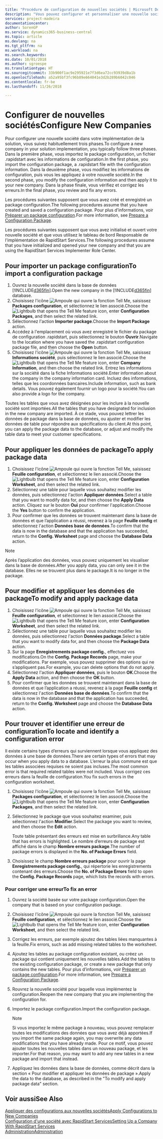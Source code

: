 ```yaml
---
title: "Procédure de configuration de nouvelles sociétés | Microsoft Docs"
description: "Vous pouvez configurer et personnaliser une nouvelle société que vous avez créée. Pour détailler votre implémentation, vous procédez en trois phases pour terminer votre configuration."
services: project-madeira
documentationcenter: 
author: SorenGP
ms.service: dynamics365-business-central
ms.topic: article
ms.devlang: na
ms.tgt_pltfrm: na
ms.workload: na
ms.search.keywords: 
ms.date: 10/01/2018
ms.author: sgroespe
ms.translationtype: HT
ms.sourcegitcommit: 33b900f1ac9e295921e7f3d6ea72cc93939d8a1b
ms.openlocfilehash: a52a95bf3fc96b89e664041e3d2b289b6042c046
ms.contentlocale: fr-be
ms.lasthandoff: 11/26/2018

---
```

# <a name="configure-new-companies"></a><span data-ttu-id="a3819-104">Configurer de nouvelles sociétés</span><span class="sxs-lookup"><span data-stu-id="a3819-104">Configure New Companies</span></span>
<span data-ttu-id="a3819-105">Pour configurer une nouvelle société dans votre implémentation de la solution, vous suivez habituellement trois phases.</span><span class="sxs-lookup"><span data-stu-id="a3819-105">To configure a new company in your solution implementation, you typically follow three phases.</span></span> <span data-ttu-id="a3819-106">Dans la première phase, vous importez le package configuration, un fichier .rapidstart avec les informations de configuration.</span><span class="sxs-lookup"><span data-stu-id="a3819-106">In the first phase, you import the configuration package, a .rapidstart file with the configuration information.</span></span> <span data-ttu-id="a3819-107">Dans la deuxième phase, vous modifiez les informations de configuration, puis vous les appliquez à votre nouvelle société.</span><span class="sxs-lookup"><span data-stu-id="a3819-107">In the second phase, you modify the configuration information and then apply it to your new company.</span></span> <span data-ttu-id="a3819-108">Dans la phase finale, vous vérifiez et corrigez les erreurs.</span><span class="sxs-lookup"><span data-stu-id="a3819-108">In the final phase, you review and fix any errors.</span></span>  

<span data-ttu-id="a3819-109">Les procédures suivantes supposent que vous avez créé et enregistré un package configuration.</span><span class="sxs-lookup"><span data-stu-id="a3819-109">The following procedures assume that you have created and saved a configuration package.</span></span> <span data-ttu-id="a3819-110">Pour plus d’informations, voir [Préparer un package configuration](admin-how-to-prepare-a-configuration-package.md).</span><span class="sxs-lookup"><span data-stu-id="a3819-110">For more information, see [Prepare a Configuration Package](admin-how-to-prepare-a-configuration-package.md).</span></span>  

<span data-ttu-id="a3819-111">Les procédures suivantes supposent que vous avez initialisé et ouvert votre nouvelle société et que vous utilisez le tableau de bord Responsable de l'implémentation de RapidStart Services.</span><span class="sxs-lookup"><span data-stu-id="a3819-111">The following procedures assume that you have initialized and opened your new company and that you are using the RapidStart Services Implementer Role Center.</span></span>

## <a name="to-import-a-configuration-package"></a><span data-ttu-id="a3819-112">Pour importer un package configuration</span><span class="sxs-lookup"><span data-stu-id="a3819-112">To import a configuration package</span></span>  
1. <span data-ttu-id="a3819-113">Ouvrez la nouvelle société dans la base de données [!INCLUDE[d365fin](includes/d365fin_md.md)].</span><span class="sxs-lookup"><span data-stu-id="a3819-113">Open the new company in the [!INCLUDE[d365fin](includes/d365fin_md.md)] database.</span></span>  
2. <span data-ttu-id="a3819-114">Choisissez l'icône ![Ampoule qui ouvre la fonction Tell Me](media/ui-search/search_small.png "Dites-moi ce que vous voulez faire"), saisissez **Packages configuration**, et sélectionnez le lien associé.</span><span class="sxs-lookup"><span data-stu-id="a3819-114">Choose the ![Lightbulb that opens the Tell Me feature](media/ui-search/search_small.png "Tell me what you want to do") icon, enter **Configuration Packages**, and then select the related link.</span></span>  
3. <span data-ttu-id="a3819-115">Sélectionnez l'action **Importer package**.</span><span class="sxs-lookup"><span data-stu-id="a3819-115">Choose the **Import Package** action.</span></span>  
4. <span data-ttu-id="a3819-116">Accédez à l'emplacement où vous avez enregistré le fichier du package de configuration .rapidstart, puis sélectionnez le bouton **Ouvrir**.</span><span class="sxs-lookup"><span data-stu-id="a3819-116">Navigate to the location where you have saved the .rapidstart configuration package file, and then choose the **Open** button.</span></span>  
5. <span data-ttu-id="a3819-117">Choisissez l'icône ![Ampoule qui ouvre la fonction Tell Me](media/ui-search/search_small.png "Dites-moi ce que vous voulez faire"), saisissez **Informations société**, puis sélectionnez le lien associé.</span><span class="sxs-lookup"><span data-stu-id="a3819-117">Choose the ![Lightbulb that opens the Tell Me feature](media/ui-search/search_small.png "Tell me what you want to do") icon, enter **Company Information**, and then choose the related link.</span></span> <span data-ttu-id="a3819-118">Entrez les informations sur la société dans la fiche Informations société.</span><span class="sxs-lookup"><span data-stu-id="a3819-118">Enter information about the company in the company information card.</span></span> <span data-ttu-id="a3819-119">Incluez des informations, telles que les coordonnées bancaires.</span><span class="sxs-lookup"><span data-stu-id="a3819-119">Include information, such as bank details.</span></span> <span data-ttu-id="a3819-120">Vous pouvez également fournir un logo pour la société.</span><span class="sxs-lookup"><span data-stu-id="a3819-120">You can also provide a logo for the company.</span></span>  

<span data-ttu-id="a3819-121">Toutes les tables que vous avez désignées pour les inclure à la nouvelle société sont importées.</span><span class="sxs-lookup"><span data-stu-id="a3819-121">All the tables that you have designated for inclusion in the new company are imported.</span></span> <span data-ttu-id="a3819-122">À ce stade, vous pouvez lettrer les données de package dans la base de données, ou ajuster et modifier les données de table pour répondre aux spécifications du client.</span><span class="sxs-lookup"><span data-stu-id="a3819-122">At this point, you can apply the package data to the database, or adjust and modify the table data to meet your customer specifications.</span></span>  

## <a name="to-apply-package-data"></a><span data-ttu-id="a3819-123">Pour appliquer les données de package</span><span class="sxs-lookup"><span data-stu-id="a3819-123">To apply package data</span></span>  
1. <span data-ttu-id="a3819-124">Choisissez l'icône ![Ampoule qui ouvre la fonction Tell Me](media/ui-search/search_small.png "Dites-moi ce que vous voulez faire"), saisissez **Feuille configuration**, et sélectionnez le lien associé.</span><span class="sxs-lookup"><span data-stu-id="a3819-124">Choose the ![Lightbulb that opens the Tell Me feature](media/ui-search/search_small.png "Tell me what you want to do") icon, enter **Configuration Worksheet**, and then select the related link.</span></span>  
2. <span data-ttu-id="a3819-125">Sélectionnez une table pour laquelle vous souhaitez modifier les données, puis sélectionnez l'action **Appliquer données**.</span><span class="sxs-lookup"><span data-stu-id="a3819-125">Select a table that you want to modify data for, and then choose the **Apply Data** action.</span></span> <span data-ttu-id="a3819-126">Cliquez sur le bouton **Oui** pour confirmer l'application.</span><span class="sxs-lookup"><span data-stu-id="a3819-126">Choose the **Yes** button to confirm the application.</span></span>
3. <span data-ttu-id="a3819-127">Pour confirmer que les données se trouvent maintenant dans la base de données et que l’application a réussi, revenez à la page **Feuille config** et sélectionnez l'action **Données base de données**.</span><span class="sxs-lookup"><span data-stu-id="a3819-127">To confirm that the data is now in the database and that the application has succeeded, return to the **Config. Worksheet** page and choose the **Database Data** action.</span></span>  

> [!NOTE]  
>  <span data-ttu-id="a3819-128">Après l’application des données, vous pouvez uniquement les visualiser dans la base de données.</span><span class="sxs-lookup"><span data-stu-id="a3819-128">After you apply data, you can only see it in the database.</span></span> <span data-ttu-id="a3819-129">Elles ne se trouvent plus dans le package.</span><span class="sxs-lookup"><span data-stu-id="a3819-129">It is no longer in the package.</span></span>  

## <a name="to-modify-and-apply-package-data"></a><span data-ttu-id="a3819-130">Pour modifier et appliquer les données de package</span><span class="sxs-lookup"><span data-stu-id="a3819-130">To modify and apply package data</span></span>  
1. <span data-ttu-id="a3819-131">Choisissez l'icône ![Ampoule qui ouvre la fonction Tell Me](media/ui-search/search_small.png "Dites-moi ce que vous voulez faire"), saisissez **Feuille configuration**, et sélectionnez le lien associé.</span><span class="sxs-lookup"><span data-stu-id="a3819-131">Choose the ![Lightbulb that opens the Tell Me feature](media/ui-search/search_small.png "Tell me what you want to do") icon, enter **Configuration Worksheet**, and then select the related link.</span></span>  
2. <span data-ttu-id="a3819-132">Sélectionnez une table pour laquelle vous souhaitez modifier les données, puis sélectionnez l'action **Données package**.</span><span class="sxs-lookup"><span data-stu-id="a3819-132">Select a table that you want to modify data for, and then choose the **Package Data** action.</span></span>  
3. <span data-ttu-id="a3819-133">Sur la page **Enregistrements package config.**, effectuez vos modifications.</span><span class="sxs-lookup"><span data-stu-id="a3819-133">On the **Config. Package Records** page, make your modifications.</span></span> <span data-ttu-id="a3819-134">Par exemple, vous pouvez supprimer des options qui ne s’appliquent pas.</span><span class="sxs-lookup"><span data-stu-id="a3819-134">For example, you can delete options that do not apply.</span></span>  
4. <span data-ttu-id="a3819-135">Sélectionnez l'action **Appliquer données**, puis le bouton **OK**.</span><span class="sxs-lookup"><span data-stu-id="a3819-135">Choose the **Apply Data** action, and then choose the **OK** button.</span></span>  
5. <span data-ttu-id="a3819-136">Pour confirmer que les données se trouvent maintenant dans la base de données et que l’application a réussi, revenez à la page **Feuille config** et sélectionnez l'action **Données base de données**.</span><span class="sxs-lookup"><span data-stu-id="a3819-136">To confirm that the data is now in the database and that the application has succeeded, return to the **Config. Worksheet** page and choose the **Database Data** action.</span></span>  

## <a name="to-locate-and-identify-a-configuration-error"></a><span data-ttu-id="a3819-137">Pour trouver et identifier une erreur de configuration</span><span class="sxs-lookup"><span data-stu-id="a3819-137">To locate and identify a configuration error</span></span>  
<span data-ttu-id="a3819-138">Il existe certains types d’erreurs qui surviennent lorsque vous appliquez des données à une base de données.</span><span class="sxs-lookup"><span data-stu-id="a3819-138">There are certain types of errors that may occur when you apply data to a database.</span></span> <span data-ttu-id="a3819-139">L’erreur la plus commune est que les tables associées requises ne soient pas incluses.</span><span class="sxs-lookup"><span data-stu-id="a3819-139">The most common error is that required related tables were not included.</span></span> <span data-ttu-id="a3819-140">Vous corrigez ces erreurs dans la feuille de configuration.</span><span class="sxs-lookup"><span data-stu-id="a3819-140">You fix such errors in the configuration worksheet.</span></span>

1. <span data-ttu-id="a3819-141">Choisissez l'icône ![Ampoule qui ouvre la fonction Tell Me](media/ui-search/search_small.png "Dites-moi ce que vous voulez faire"), saisissez **Packages configuration**, et sélectionnez le lien associé.</span><span class="sxs-lookup"><span data-stu-id="a3819-141">Choose the ![Lightbulb that opens the Tell Me feature](media/ui-search/search_small.png "Tell me what you want to do") icon, enter **Configuration Packages**, and then select the related link.</span></span>  
2. <span data-ttu-id="a3819-142">Sélectionnez le package que vous souhaitez examiner, puis sélectionnez l'action **Modifier**.</span><span class="sxs-lookup"><span data-stu-id="a3819-142">Select the package you want to review, and then choose the **Edit** action.</span></span>  

    <span data-ttu-id="a3819-143">Toute table présentant des erreurs est mise en surbrillance.</span><span class="sxs-lookup"><span data-stu-id="a3819-143">Any table that has errors is highlighted.</span></span> <span data-ttu-id="a3819-144">Le nombre d’erreurs de package est affiché dans le champ **Nombre erreurs package**.</span><span class="sxs-lookup"><span data-stu-id="a3819-144">The number of package errors is displayed in the **No. of Package Errors** field.</span></span>  

3. <span data-ttu-id="a3819-145">Choisissez le champ **Nombre erreurs package** pour ouvrir la page **Enregistrements package config.**, qui répertorie les enregistrements contenant des erreurs.</span><span class="sxs-lookup"><span data-stu-id="a3819-145">Choose the **No. of Package Errors** field to open the **Config. Package Records** page, which lists the records with errors.</span></span>  

### <a name="to-fix-an-error"></a><span data-ttu-id="a3819-146">Pour corriger une erreur</span><span class="sxs-lookup"><span data-stu-id="a3819-146">To fix an error</span></span>  
1. <span data-ttu-id="a3819-147">Ouvrez la société basée sur votre package configuration.</span><span class="sxs-lookup"><span data-stu-id="a3819-147">Open the company that is based on your configuration package.</span></span>  
2. <span data-ttu-id="a3819-148">Choisissez l'icône ![Ampoule qui ouvre la fonction Tell Me](media/ui-search/search_small.png "Dites-moi ce que vous voulez faire"), saisissez **Feuille configuration**, et sélectionnez le lien associé.</span><span class="sxs-lookup"><span data-stu-id="a3819-148">Choose the ![Lightbulb that opens the Tell Me feature](media/ui-search/search_small.png "Tell me what you want to do") icon, enter **Configuration Worksheet**, and then select the related link.</span></span>  
3. <span data-ttu-id="a3819-149">Corrigez les erreurs, par exemple ajoutez des tables liées manquantes à la feuille.</span><span class="sxs-lookup"><span data-stu-id="a3819-149">Fix errors, such as add missing related tables to the worksheet.</span></span>  
4. <span data-ttu-id="a3819-150">Ajoutez les tables au package configuration existant, ou créez un package qui contient uniquement les nouvelles tables.</span><span class="sxs-lookup"><span data-stu-id="a3819-150">Add the tables to the existing configuration package, or create a new package that only contains the new tables.</span></span> <span data-ttu-id="a3819-151">Pour plus d’informations, voir [Préparer un package configuration](admin-how-to-prepare-a-configuration-package.md).</span><span class="sxs-lookup"><span data-stu-id="a3819-151">For more information, see [Prepare a Configuration Package](admin-how-to-prepare-a-configuration-package.md).</span></span>  
5. <span data-ttu-id="a3819-152">Rouvrez la nouvelle société pour laquelle vous implémentez la configuration.</span><span class="sxs-lookup"><span data-stu-id="a3819-152">Reopen the new company that you are implementing the configuration for.</span></span>  
6. <span data-ttu-id="a3819-153">Importez le package configuration.</span><span class="sxs-lookup"><span data-stu-id="a3819-153">Import the configuration package.</span></span>  

    > [!NOTE]  
    >  <span data-ttu-id="a3819-154">Si vous importez le même package à nouveau, vous pouvez remplacer toutes les modifications des données que vous avez déjà apportées.</span><span class="sxs-lookup"><span data-stu-id="a3819-154">If you import the same package again, you may overwrite any data modifications that you have already made.</span></span> <span data-ttu-id="a3819-155">Pour ce motif, vous pouvez ajouter toutes les nouvelles tables dans un nouveau package, et les importer.</span><span class="sxs-lookup"><span data-stu-id="a3819-155">For that reason, you may want to add any new tables in a new package and import that instead.</span></span>  

7. <span data-ttu-id="a3819-156">Appliquez les données dans la base de données, comme décrit dans la section « Pour modifier et appliquer les données de package ».</span><span class="sxs-lookup"><span data-stu-id="a3819-156">Apply the data to the database, as described in the "To modify and apply package data" section.</span></span>

## <a name="see-also"></a><span data-ttu-id="a3819-157">Voir aussi</span><span class="sxs-lookup"><span data-stu-id="a3819-157">See Also</span></span>  
[<span data-ttu-id="a3819-158">Appliquer des configurations aux nouvelles sociétés</span><span class="sxs-lookup"><span data-stu-id="a3819-158">Apply Configurations to New Companies</span></span>](admin-apply-configuration-to-new-companies.md)  
[<span data-ttu-id="a3819-159">Configuration d'une société avec RapidStart Services</span><span class="sxs-lookup"><span data-stu-id="a3819-159">Setting Up a Company With RapidStart Services</span></span>](admin-set-up-a-company-with-rapidstart.md)  
[<span data-ttu-id="a3819-160">Administration</span><span class="sxs-lookup"><span data-stu-id="a3819-160">Administration</span></span>](admin-setup-and-administration.md)

